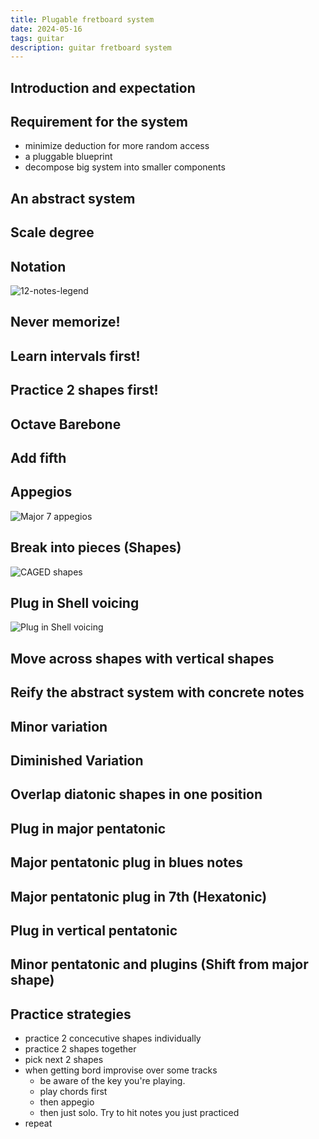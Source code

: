 ```yaml
---
title: Plugable fretboard system 
date: 2024-05-16
tags: guitar
description: guitar fretboard system
---
```


## Introduction and expectation


## Requirement for the system
- minimize deduction for more random access
- a pluggable blueprint 
- decompose big system into smaller components


## An abstract system


## Scale degree


## Notation
![12-notes-legend](/images/2024-05-16-plugable-caged-system-12notes-legend.png)


## Never memorize!


## Learn intervals first!


## Practice 2 shapes first!


## Octave Barebone


## Add fifth


## Appegios

![Major 7 appegios](/images/2024-05-16-plugable-caged-system-major7-appegio.png)


## Break into pieces (Shapes)


![CAGED shapes](/images/2024-05-16-plugable-caged-system-caged-with-shapes.png)


## Plug in Shell voicing


![Plug in Shell voicing](/images/2024-05-16-plugable-caged-system-shell.png)


## Move across shapes with vertical shapes


## Reify the abstract system with concrete notes


## Minor variation


## Diminished Variation


## Overlap diatonic shapes in one position 


## Plug in major pentatonic 


## Major pentatonic plug in blues notes 


## Major pentatonic plug in 7th (Hexatonic)

 
## Plug in vertical pentatonic 


## Minor pentatonic and plugins (Shift from major shape)


## Practice strategies

- practice 2 concecutive shapes individually
- practice 2 shapes together
- pick next 2 shapes 
- when getting bord improvise over some tracks
    - be aware of the key you're playing.
    - play chords first
    - then appegio
    - then just solo. Try to hit notes you just practiced
- repeat
